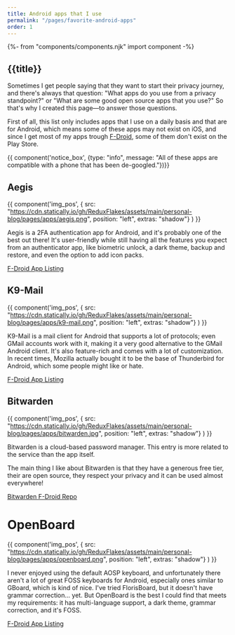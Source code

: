 ```yaml
---
title: Android apps that I use
permalink: "/pages/favorite-android-apps"
order: 1
---
```


{%- from "components/components.njk" import component -%}

## {{title}}

Sometimes I get people saying that they want to start their privacy journey, and there's always that question: "What apps do you use from a privacy standpoint?" or "What are some good open source apps that you use?" So that's why I created this page—to answer those questions.

First of all, this list only includes apps that I use on a daily basis and that are for Android, which means some of these apps may not exist on iOS, and since I get most of my apps trough [F-Droid](https://f-droid.org/en/), some of them don't exist on the Play Store.

{{ component('notice_box', {type: "info", message: "All of these apps are compatible with a phone that has been de-googled."})}}


## Aegis

{{ component('img_pos', { src: "https://cdn.statically.io/gh/ReduxFlakes/assets/main/personal-blog/pages/apps/aegis.png", position: "left", extras: "shadow"} ) }}

Aegis is a 2FA authentication app for Android, and it's probably one of the best out there! It's user-friendly while still having all the features you expect from an authenticator app, like biometric unlock, a dark theme, backup and restore, and even the option to add icon packs.

[F-Droid App Listing](https://f-droid.org/packages/com.beemdevelopment.aegis/)

## K9-Mail

{{ component('img_pos', { src: "https://cdn.statically.io/gh/ReduxFlakes/assets/main/personal-blog/pages/apps/k9-mail.png", position: "left", extras: "shadow"} ) }}

K9-Mail is a mail client for Android that supports a lot of protocols; even GMail accounts work with it, making it a very good alternative to the GMail Android client. It's also feature-rich and comes with a lot of customization. In recent times, Mozilla actually bought it to be the base of Thunderbird for Android, which some people might like or hate.

[F-Droid App Listing](https://f-droid.org/packages/com.fsck.k9/)

## Bitwarden

{{ component('img_pos', { src: "https://cdn.statically.io/gh/ReduxFlakes/assets/main/personal-blog/pages/apps/bitwarden.jpg", position: "left", extras: "shadow"} ) }}

Bitwarden is a cloud-based password manager. This entry is more related to the service than the app itself.

The main thing I like about Bitwarden is that they have a generous free tier, their are open source, they respect your privacy and it can be used almost everywhere!

[Bitwarden F-Droid Repo](https://mobileapp.bitwarden.com/fdroid/)

# OpenBoard

{{ component('img_pos', { src: "https://cdn.statically.io/gh/ReduxFlakes/assets/main/personal-blog/pages/apps/openboard.png", position: "left", extras: "shadow"} ) }}

I never enjoyed using the default AOSP keyboard, and unfortunately there aren't a lot of great FOSS keyboards for Android, especially ones similar to GBoard, which is kind of nice. I've tried FlorisBoard, but it doesn't have grammar correction... yet. But OpenBoard is the best I could find that meets my requirements: it has multi-language support, a dark theme, grammar correction, and it's FOSS.

[F-Droid App Listing](https://f-droid.org/en/packages/org.dslul.openboard.inputmethod.latin/)